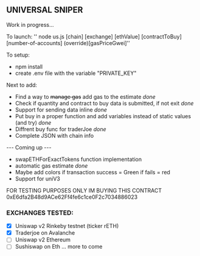 ## UNIVERSAL SNIPER 

Work in progress...

To launch:
'' node us.js [chain] [exchange] [ethValue] [contractToBuy] [number-of-accounts] (override)[gasPriceGwei]''

To setup:
- npm install
- create .env file with the variable "PRIVATE_KEY"

Next to add:
- Find a way to ~~manage gas~~ add gas to the estimate *done*
- Check if quantity and contract to buy data is submitted, if not exit *done*
- Support for sending data inline *done*
- Put buy in a proper function and add variables instead of static values (and try) *done*
- Diffrent buy func for traderJoe *done*
- Complete JSON with chain info

--- Coming up ---
- swapETHForExactTokens function implementation
- automatic gas estimate *done*
- Maybe add colors if transaction success = Green if fails = red
- Support for uniV3

FOR TESTING PURPOSES ONLY IM BUYING THIS CONTRACT
0xE6dfa2B48d9ACe62Ff4fe6c1ce0F2c7034886023

### EXCHANGES TESTED:
- [x] Uniswap v2 Rinkeby testnet (ticker rETH)
- [x] Traderjoe on Avalanche
- [ ] Uniswap v2 Ethereum
- [ ] Sushiswap on Eth
... more to come